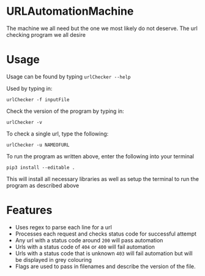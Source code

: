 # URLAutomationMachine

The machine we all need but the one we most likely do not deserve. The url checking program we all desire


# Usage

Usage can be found by typing ```urlChecker --help```

Used by typing in:

```urlChecker -f inputFile```

Check the version of the program by typing in:

```urlChecker -v```

To check a single url, type the following:

```urlChecker -u NAMEOFURL```

To run the program as written above, enter the following into your terminal

```pip3 install --editable .```

This will install all necessary libraries as well as setup the terminal to run the program as described above

# Features

- Uses regex to parse each line for a url
- Processes each request and checks status code for successful attempt
- Any url with a status code around ```200``` will pass automation
- Urls with a status code of ```404``` or ```400``` will fail automation
- Urls with a status code that is unknown ```403``` will fail automation but will be displayed in grey colouring
- Flags are used to pass in filenames and describe the version of the file.